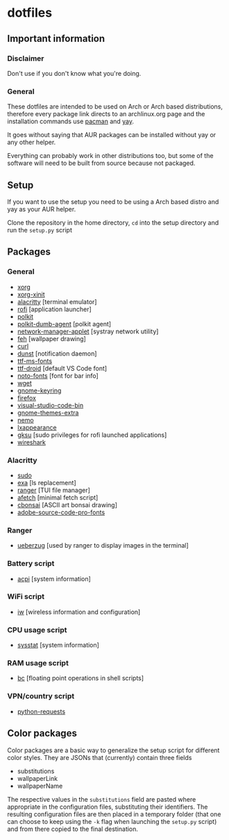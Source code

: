 # dotfiles
## Important information
### Disclaimer
Don't use if you don't know what you're doing.

### General
These dotfiles are intended to be used on Arch or Arch based distributions, therefore every package link directs to an archlinux.org page and the installation commands use [pacman](https://archlinux.org/packages/core/x86_64/pacman/) and [yay](https://aur.archlinux.org/packages/yay/).

It goes without saying that AUR packages can be installed without yay or any other helper.

Everything can probably work in other distributions too, but some of the software will need to be built from source because not packaged.
## **Setup**
If you want to use the setup you need to be using a Arch based distro and yay as your AUR helper.


Clone the repository in the home directory, `cd` into the setup directory and run the `setup.py` script

## **Packages**
### **General**
+ [xorg](https://archlinux.org/groups/x86_64/xorg/)
+ [xorg-xinit](https://archlinux.org/packages/extra/x86_64/xorg-xinit/)
+ [alacritty](https://archlinux.org/packages/community/x86_64/alacritty/) [terminal emulator]
+ [rofi](https://archlinux.org/packages/community/x86_64/rofi/) [application launcher]
+ [polkit](https://archlinux.org/packages/extra/x86_64/polkit/)
+ [polkit-dumb-agent](https://aur.archlinux.org/packages/polkit-dumb-agent-git/) [polkit agent]
+ [network-manager-applet](https://archlinux.org/packages/extra/x86_64/network-manager-applet/) [systray network utility]
+ [feh](https://archlinux.org/packages/extra/x86_64/feh/) [wallpaper drawing]
+ [curl](https://archlinux.org/packages/core/x86_64/curl/)
+ [dunst](https://archlinux.org/packages/community/x86_64/dunst/) [notification daemon]
+ [ttf-ms-fonts](https://aur.archlinux.org/packages/ttf-ms-fonts/)
+ [ttf-droid](https://archlinux.org/packages/community/any/ttf-droid/) [default VS Code font]
+ [noto-fonts](https://archlinux.org/packages/extra/any/noto-fonts/) [font for bar info]
+ [wget](https://archlinux.org/packages/extra/x86_64/wget/)
+ [gnome-keyring](https://archlinux.org/packages/extra/x86_64/gnome-keyring/)
+ [firefox](https://archlinux.org/packages/extra/x86_64/firefox/)
+ [visual-studio-code-bin](https://aur.archlinux.org/packages/visual-studio-code-bin)
+ [gnome-themes-extra](https://archlinux.org/packages/extra/x86_64/gnome-themes-extra/)
+ [nemo](https://archlinux.org/packages/community/x86_64/nemo/)
+ [lxappearance](https://archlinux.org/packages/community/x86_64/lxappearance/)
+ [gksu](https://aur.archlinux.org/packages/gksu) [sudo privileges for rofi launched applications]
+ [wireshark](https://archlinux.org/packages/community/x86_64/wireshark-qt/)
### **Alacritty**
+ [sudo](https://archlinux.org/packages/core/x86_64/sudo/)
+ [exa](https://archlinux.org/packages/community/x86_64/exa/) [ls replacement]
+ [ranger](https://archlinux.org/packages/community/any/ranger/) [TUI file manager]
+ [afetch](https://aur.archlinux.org/packages/afetch/) [minimal fetch script]
+ [cbonsai](https://aur.archlinux.org/packages/cbonsai/) [ASCII art bonsai drawing]
+ [adobe-source-code-pro-fonts](https://archlinux.org/packages/extra/any/adobe-source-code-pro-fonts/)
### **Ranger**
+ [ueberzug](https://archlinux.org/packages/community/x86_64/ueberzug/) [used by ranger to display images in the terminal]
### **Battery script**
+ [acpi](https://archlinux.org/packages/community/x86_64/acpi/) [system information]
### **WiFi script**
+ [iw](https://archlinux.org/packages/core/x86_64/iw/) [wireless information and configuration]
### **CPU usage script**
+ [sysstat](https://archlinux.org/packages/community/x86_64/sysstat/) [system information]
### **RAM usage script**
+ [bc](https://archlinux.org/packages/extra/x86_64/bc/) [floating point operations in shell scripts]
### **VPN/country script**
+ [python-requests](https://archlinux.org/packages/extra/any/python-requests/)
## **Color packages**
Color packages are a basic way to generalize the setup script for different color styles. They are JSONs that (currently) contain three fields
+ substitutions
+ wallpaperLink
+ wallpaperName

The respective values in the `substitutions` field are pasted where appropriate in the configuration files, substituting their identifiers. The resulting configuration files are then placed in a temporary folder (that one can choose to keep using the `-k` flag when launching the `setup.py` script) and from there copied to the final destination.
